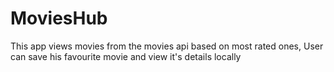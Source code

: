 # MoviesHub
This app views movies from the movies api based on most rated ones, User can save his favourite movie and view it's details locally
